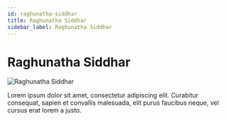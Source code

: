 ```yaml
---
id: raghunatha-siddhar
title: Raghunatha Siddhar
sidebar_label: Raghunatha Siddhar
---
```


# Raghunatha Siddhar

![Raghunatha Siddhar](/img/exampleimg.png)


Lorem ipsum dolor sit amet, consectetur adipiscing elit. Curabitur consequat, sapien et convallis malesuada, elit purus faucibus neque, vel cursus erat lorem a justo.

